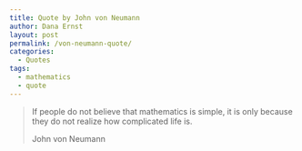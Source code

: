 ```yaml
---
title: Quote by John von Neumann
author: Dana Ernst
layout: post
permalink: /von-neumann-quote/
categories:
  - Quotes
tags:
  - mathematics
  - quote
---
```


<blockquote>
<p>If people do not believe that mathematics is simple, it is only because they do not realize how complicated life is.</p>
<footer>John von Neumann</footer>
</blockquote>
